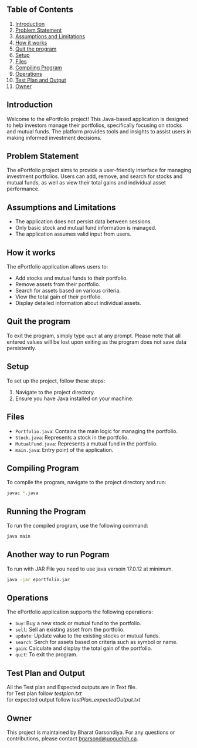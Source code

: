 ## Table of Contents
1. [Introduction](#introduction)
2. [Problem Statement](#problem-statement)
3. [Assumptions and Limitations](#assumptions-and-limitations)
4. [How it works](#how-it-works)
5. [Quit the program](#quit-the-program)
6. [Setup](#setup)
7. [Files](#files)
8. [Compiling Program](#compiling-program)
9. [Operations](#operations)
10. [Test Plan and Output](#test-plan-and-output)
11. [Owner](#owner)

## Introduction
Welcome to the ePortfolio project! This Java-based application is designed to help investors manage their portfolios, specifically focusing on stocks and mutual funds. The platform provides tools and insights to assist users in making informed investment decisions.

## Problem Statement
The ePortfolio project aims to provide a user-friendly interface for managing investment portfolios. Users can add, remove, and search for stocks and mutual funds, as well as view their total gains and individual asset performance.

## Assumptions and Limitations
- The application does not persist data between sessions.
- Only basic stock and mutual fund information is managed.
- The application assumes valid input from users.

## How it works
The ePortfolio application allows users to:
- Add stocks and mutual funds to their portfolio.
- Remove assets from their portfolio.
- Search for assets based on various criteria.
- View the total gain of their portfolio.
- Display detailed information about individual assets.

## Quit the program
To exit the program, simply type `quit` at any prompt. Please note that all entered values will be lost upon exiting as the program does not save data persistently.

## Setup
To set up the project, follow these steps:
1. Navigate to the project directory.
2. Ensure you have Java installed on your machine.

## Files
- `Portfolio.java`: Contains the main logic for managing the portfolio.
- `Stock.java`: Represents a stock in the portfolio.
- `MutualFund.java`: Represents a mutual fund in the portfolio.
- `main.java`: Entry point of the application.

## Compiling Program
To compile the program, navigate to the project directory and run:

```sh
javac *.java
```

## Running the Program
To run the compiled program, use the following command:
```sh
java main
```
## Another way to run Pogram
To run with JAR File you need to use java versoin 17.0.12 at minimum.
```sh
java -jar eportfolio.jar
```

## Operations
The ePortfolio application supports the following operations:
- `buy`: Buy a new stock or mutual fund to the portfolio.
- `sell`: Sell an existing asset from the portfolio.
- `update`: Update value to the existing stocks or mutual funds.
- `search`: Serch for assets based on criteria such as symbol or name.
- `gain`: Calculate and display the total gain of the portfolio.
- `quit`: To exit the program.

## Test Plan and Output
All the Test plan and Expected outputs are in Text file. <br>
for Test plan  follow *testplan.txt* <br>
for expected output follow *testPlan_expectedOutput.txt*

## Owner
This project is maintained by Bharat Garsondiya. For any questions or contributions, please contact bgarsond@uoguelph.ca.